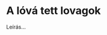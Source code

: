 <!-- ======================================================================
--- Search engine
title:          A lóvá tett lovagok
keywords:       a lóvá tett lovagok, Shakespeare, vígjáték
description:    William Shakespeare: A lóvá tett lovagok.
--- Menu system
order:          50
text:           A lóvá tett lovagok
hidden:         false
umbel:          false
--- Page properties
id:             /comedies/loves-labours-lost
document:       
layout:         layout-2-left
$-left:         play-list
======================================================================= -->

# A lóvá tett lovagok

Leírás...
